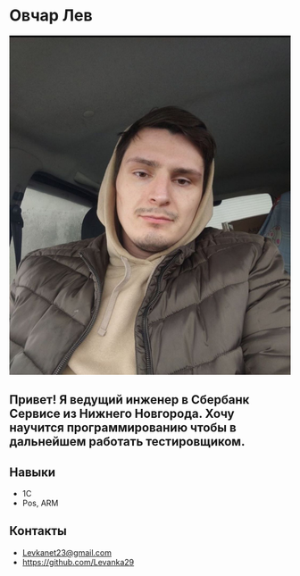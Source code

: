 # Овчар Лев
![alt text](photo_2025-02-17_20-01-12.jpg)
## Привет! Я ведущий инженер в Сбербанк Сервисе из Нижнего Новгорода. Хочу научится программированию чтобы в дальнейшем работать тестировщиком.
## Навыки
- 1С
- Pos, ARM
## Контакты 
- Levkanet23@gmail.com
- https://github.com/Levanka29